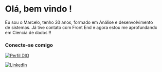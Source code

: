 # Olá, bem vindo !

Eu sou o Marcelo, tenho 30 anos, formado em Análise e desenvolvimento de sistemas. Já tive contato com Front End e agora estou me aprofundando em Ciencia de dados !!

### Conecte-se comigo

[![Perfil DIO](https://img.shields.io/badge/-Meu%20Perfil%20na%20DIO-30A3DC?style=for-the-badge)](https://web.dio.me/users/marcelosantosct?tab=skills)

[![LinkedIn](https://img.shields.io/badge/-LinkedIn-000?style=for-the-badge&logo=linkedin&logoColor=30A3DC)](https://www.linkedin.com/in/marcelo-da-silva-santos-113a11127/)